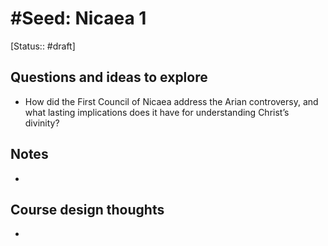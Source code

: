 
# #Seed: Nicaea 1
[Status:: #draft]
## Questions and ideas to explore
- How did the First Council of Nicaea address the Arian controversy, and what lasting implications does it have for understanding Christ’s divinity?


## Notes
- 

## Course design thoughts
- 